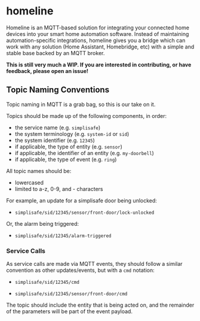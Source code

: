 # homeline

Homeline is an MQTT-based solution for integrating your connected home devices into your smart home automation software. Instead of maintaining automation-specific integrations, homeline gives you a bridge which can work with any solution (Home Assistant, Homebridge, etc) with a simple and stable base backed by an MQTT broker.

**This is still very much a WIP. If you are interested in contributing, or have feedback, please open an issue!**

## Topic Naming Conventions

Topic naming in MQTT is a grab bag, so this is our take on it.

Topics should be made up of the following components, in order:

- the service name (e.g. `simplisafe`)
- the system terminology (e.g. `system-id` or `sid`)
- the system identifier (e.g. `12345`)
- if applicable, the type of entity (e.g. `sensor`)
- if applicable, the identifier of an entity (e.g. `my-doorbell`)
- if applicable, the type of event (e.g. `ring`)

All topic names should be:

- lowercased
- limited to a-z, 0-9, and - characters

For example, an update for a simplisafe door being unlocked:

- `simplisafe/sid/12345/sensor/front-door/lock-unlocked`

Or, the alarm being triggered:

- `simplisafe/sid/12345/alarm-triggered`

### Service Calls

As service calls are made via MQTT events, they should follow a similar convention as other updates/events, but with a `cmd` notation:

- `simplisafe/sid/12345/cmd`

- `simplisafe/sid/12345/sensor/front-door/cmd`

The topic should include the entity that is being acted on, and the remainder of the parameters will be part of the event payload.
